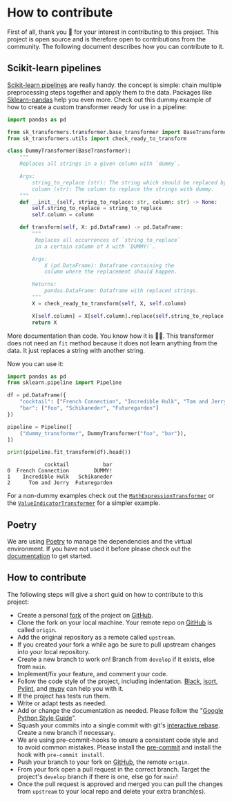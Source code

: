# How to contribute

First of all, thank you 🙏 for your interest in contributing to this project. This project is open source and is therefore open to contributions from the community. The following document describes how you can contribute to it.

## Scikit-learn pipelines
[Scikit-learn pipelines](https://scikit-learn.org/stable/modules/generated/sklearn.pipeline.Pipeline.html?highlight=pipelines) are really handy. the concept is simple: chain multiple preprocessing steps together and apply them to the data. Packages like [Sklearn-pandas](https://github.com/scikit-learn-contrib/sklearn-pandas) help you even more.
Check out this dummy example of how to create a custom transformer ready for use in a pipeline:

```python
import pandas as pd

from sk_transformers.transformer.base_transformer import BaseTransformer
from sk_transformers.utils import check_ready_to_transform

class DummyTransformer(BaseTransformer):
    """
    Replaces all strings in a given column with `dummy`.

    Args:
        string_to_replace (str): The string which should be replaced by `dummy`.
        column (str): The column to replace the strings with dummy.
    """
    def __init__(self, string_to_replace: str, column: str) -> None:
        self.string_to_replace = string_to_replace
        self.column = column

    def transform(self, X: pd.DataFrame) -> pd.DataFrame:
        """
         Replaces all occurrences of `string_to_replace`
         in a certain column of X with `DUMMY!`.

        Args:
            X (pd.DataFrame): Dataframe containing the
            column where the replacement should happen.

        Returns:
            pandas.DataFrame: Dataframe with replaced strings.
        """
        X = check_ready_to_transform(self, X, self.column)

        X[self.column] = X[self.column].replace(self.string_to_replace, "DUMMY!")
        return X
```
More documentation than code. You know how it is 🤷‍♂️. This transformer does not need an `fit` method because it does not learn anything from the data. It just replaces a string with another string.

Now you can use it:
```python
import pandas as pd
from sklearn.pipeline import Pipeline

df = pd.DataFrame({
    "cocktail": ["French Connection", "Incredible Hulk", "Tom and Jerry"],
    "bar": ["foo", "Schikaneder", "Futuregarden"]
})

pipeline = Pipeline([
    ("dummy_transformer", DummyTransformer("foo", "bar")),
])

print(pipeline.fit_transform(df).head())
```
```
            cocktail           bar
0  French Connection        DUMMY!
1    Incredible Hulk   Schikaneder
2      Tom and Jerry  Futuregarden
```
For a non-dummy examples check out the [`MathExpressionTransformer`](number_transformer-reference.md#sk-transformers.transformer.number_transformer.MathExpressionTransformer) or the [`ValueIndicatorTransformer`](generic_transformer-reference.md#sk-transformers.transformer.generic_transformer.ValueIndicatorTransformer) for a simpler example.

## Poetry
We are using [Poetry](https://python-poetry.org/) to manage the dependencies and the virtual environment. If you have not used it before please check out the [documentation](https://python-poetry.org/docs/) to get started.

## How to contribute
The following steps will give a short guid on how to contribute to this project:

- Create a personal [fork](https://github.com/chrislemke/feature-reviser/fork) of the project on [GitHub](https://github.com/).
- Clone the fork on your local machine. Your remote repo on [GitHub](https://github.com/) is called `origin`.
- Add the original repository as a remote called `upstream`.
- If you created your fork a while ago be sure to pull upstream changes into your local repository.
- Create a new branch to work on! Branch from `develop` if it exists, else from `main`.
- Implement/fix your feature, and comment your code.
- Follow the code style of the project, including indentation. [Black](https://github.com/psf/black), [isort](https://github.com/PyCQA/isort), [Pylint](https://github.com/PyCQA/pylint), and [mypy](https://github.com/python/mypy) can help you with it.
- If the project has tests run them.
- Write or adapt tests as needed.
- Add or change the documentation as needed. Please follow the "[Google Python Style Guide](https://google.github.io/styleguide/pyguide.html)".
- Squash your commits into a single commit with git's [interactive rebase](https://help.github.com/articles/interactive-rebase). Create a new branch if necessary.
- We are using pre-commit-hooks to ensure a consistent code style and to avoid common mistakes. Please install the [pre-commit](https://pre-commit.com/#installation) and install the hook with `pre-commit install`.
- Push your branch to your fork on [GitHub](https://github.com/), the remote `origin`.
- From your fork open a pull request in the correct branch. Target the project's `develop` branch if there is one, else go for `main`!
- Once the pull request is approved and merged you can pull the changes from `upstream` to your local repo and delete
your extra branch(es).
